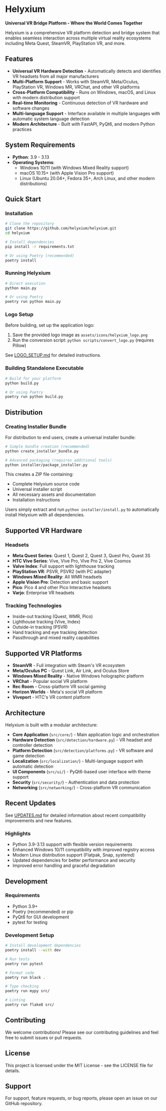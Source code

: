 # Helyxium
**Universal VR Bridge Platform - Where the World Comes Together**

Helyxium is a comprehensive VR platform detection and bridge system that enables seamless interaction across multiple virtual reality ecosystems including Meta Quest, SteamVR, PlayStation VR, and more.

## Features

- **Universal VR Hardware Detection** - Automatically detects and identifies VR headsets from all major manufacturers
- **Multi-Platform Support** - Works with SteamVR, Meta/Oculus, PlayStation VR, Windows MR, VRChat, and other VR platforms
- **Cross-Platform Compatibility** - Runs on Windows, macOS, and Linux with modern distribution support
- **Real-time Monitoring** - Continuous detection of VR hardware and software changes
- **Multi-language Support** - Interface available in multiple languages with automatic system language detection
- **Modern Architecture** - Built with FastAPI, PyQt6, and modern Python practices

## System Requirements

- **Python**: 3.9 - 3.13
- **Operating Systems**: 
  - Windows 10/11 (with Windows Mixed Reality support)
  - macOS 10.15+ (with Apple Vision Pro support)
  - Linux (Ubuntu 20.04+, Fedora 35+, Arch Linux, and other modern distributions)

## Quick Start

### Installation

```bash
# Clone the repository
git clone https://github.com/helyxium/helyxium.git
cd helyxium

# Install dependencies
pip install -r requirements.txt

# Or using Poetry (recommended)
poetry install
```

### Running Helyxium

```bash
# Direct execution
python main.py

# Or using Poetry
poetry run python main.py
```

### Logo Setup

Before building, set up the application logo:

1. Save the provided logo image as `assets/icons/helyxium_logo.png`
2. Run the conversion script: `python scripts/convert_logo.py` (requires Pillow)

See [LOGO_SETUP.md](LOGO_SETUP.md) for detailed instructions.

### Building Standalone Executable

```bash
# Build for your platform
python build.py

# Or using Poetry
poetry run python build.py
```

## Distribution

### Creating Installer Bundle

For distribution to end users, create a universal installer bundle:

```bash
# Simple bundle creation (recommended)
python create_installer_bundle.py

# Advanced packaging (requires additional tools)
python installer/package_installer.py
```

This creates a ZIP file containing:
- Complete Helyxium source code
- Universal installer script  
- All necessary assets and documentation
- Installation instructions

Users simply extract and run `python installer/install.py` to automatically install Helyxium with all dependencies.

## Supported VR Hardware

### Headsets
- **Meta Quest Series**: Quest 1, Quest 2, Quest 3, Quest Pro, Quest 3S
- **HTC Vive Series**: Vive, Vive Pro, Vive Pro 2, Vive Cosmos
- **Valve Index**: Full support with lighthouse tracking
- **PlayStation VR**: PSVR, PSVR2 (with PC adapter)
- **Windows Mixed Reality**: All WMR headsets
- **Apple Vision Pro**: Detection and basic support
- **Pico**: Pico 4 and other Pico Interactive headsets
- **Varjo**: Enterprise VR headsets

### Tracking Technologies
- Inside-out tracking (Quest, WMR, Pico)
- Lighthouse tracking (Vive, Index)
- Outside-in tracking (PSVR)
- Hand tracking and eye tracking detection
- Passthrough and mixed reality capabilities

## Supported VR Platforms

- **SteamVR** - Full integration with Steam's VR ecosystem
- **Meta/Oculus PC** - Quest Link, Air Link, and Oculus Store
- **Windows Mixed Reality** - Native Windows holographic platform
- **VRChat** - Popular social VR platform
- **Rec Room** - Cross-platform VR social gaming
- **Horizon Worlds** - Meta's social VR platform
- **Viveport** - HTC's VR content platform

## Architecture

Helyxium is built with a modular architecture:

- **Core Application** (`src/core/`) - Main application logic and orchestration
- **Hardware Detection** (`src/detection/hardware.py`) - VR headset and controller detection
- **Platform Detection** (`src/detection/platforms.py`) - VR software and game detection  
- **Localization** (`src/localization/`) - Multi-language support with automatic detection
- **UI Components** (`src/ui/`) - PyQt6-based user interface with theme support
- **Security** (`src/security/`) - Authentication and data protection
- **Networking** (`src/networking/`) - Cross-platform VR communication

## Recent Updates

See [UPDATES.md](UPDATES.md) for detailed information about recent compatibility improvements and new features.

### Highlights
- Python 3.9-3.13 support with flexible version requirements
- Enhanced Windows 10/11 compatibility with improved registry access
- Modern Linux distribution support (Flatpak, Snap, systemd)
- Updated dependencies for better performance and security
- Improved error handling and graceful degradation

## Development

### Requirements
- Python 3.9+
- Poetry (recommended) or pip
- PyQt6 for GUI development
- pytest for testing

### Development Setup

```bash
# Install development dependencies
poetry install --with dev

# Run tests
poetry run pytest

# Format code
poetry run black .

# Type checking
poetry run mypy src/

# Linting
poetry run flake8 src/
```

## Contributing

We welcome contributions! Please see our contributing guidelines and feel free to submit issues or pull requests.

## License

This project is licensed under the MIT License - see the LICENSE file for details.

## Support

For support, feature requests, or bug reports, please open an issue on our GitHub repository.
